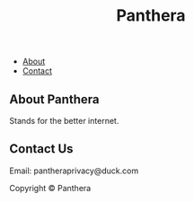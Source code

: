 <!DOCTYPE html>
<html>
  <head>
    <meta charset="UTF-8">
    <meta name="viewport" content="width=device-width, initial-scale=1.0">
  </head>
  <body>
    <header>
      <h1>Panthera</h1>
    </header>
    <nav>
      <ul>
        <li><a href="#about">About</a></li>
        <li><a href="#contact">Contact</a></li>
      </ul>
    </nav>
    <main>
      <section id="about">
        <h2>About Panthera</h2>
        <p>Stands for the better internet.</
      </section>
      <section id="contact">
        <h2>Contact Us</h2>
        <p>Email: pantheraprivacy@duck.com</
      </section>
    </main>
    <footer>
      <p>Copyright © Panthera</p>
    </footer>
  </body>
</html>
